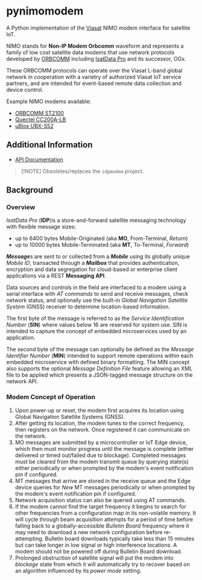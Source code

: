 # pynimomodem

A Python implementation of the [Viasat](www.viasat.com)
NIMO modem interface for satellite IoT.

NIMO stands for **Non-IP Modem Orbcomm** waveform
and represents a family of low cost satellite data modems that use network
protocols developed by [ORBCOMM](www.orbcomm.com)
including [IsatData Pro](https://www.inmarsat.com/en/solutions-services/enterprise/services/isatdata-pro.html) and its successor, OGx.

These ORBCOMM protocols can operate over the Viasat L-band global network in
cooperation with a varietry of authorized Viasat IoT service partners, and
are intended for event-based remote data collection and device control.

Example NIMO modems available:
* [ORBCOMM ST2100](https://www.orbcomm.com/en/partners/iot-hardware/st-2100)
* [Quectel CC200A-LB](https://www.quectel.com/product/cc200a-lb-satellite-communication-module)
* [uBlox UBX-S52](https://content.u-blox.com/sites/default/files/documents/UBX-R52-S52_ProductSummary_UBX-19026227.pdf)

## Additional Information

* [API Documentation](https://inmarsat-enterprise.github.io/pynimomodem/)

> [!NOTE] Obsoletes/replaces the `idpmodem` project.

## Background

### Overview

*IsatData Pro* (**IDP**)is a store-and-forward satellite messaging technology
with flexible message sizes:

* up to 6400 bytes Mobile-Originated (aka **MO**, From-Terminal, *Return*)
* up to 10000 bytes Mobile-Terminated (aka **MT**, To-Terminal, *Forward*)

***Message***s are sent to or collected from a ***Mobile*** using its globally
unique *Mobile ID*,
transacted through a ***Mailbox*** that provides authentication, encryption and
data segregation for cloud-based or enterprise client applications via a
REST **Messaging API**.

Data sources and controls in the field are interfaced to a modem using a serial
interface with *AT commands* to send and receive messages, check network status,
and optionally use the built-in *Global Navigation Satellite System* (GNSS)
receiver to determine location-based information.

The first byte of the message is referred to as the
*Service Identification Number* (**SIN**) where values below 16 are reserved
for system use.  SIN is intended to capture the concept of embedded
microservices used by an application.

The second byte of the message can optionally be defined as the
*Message Identifier Number* (**MIN**) intended to support remote operations 
within each embedded microservice with defined binary formatting.
The MIN concept also supports the optional *Message Definition File* feature
allowing an XML file to be applied which presents a JSON-tagged message
structure on the network API.

### Modem Concept of Operation

1. Upon power-up or reset, the modem first acquires its location using 
Global Navigation Satellite Systems (GNSS).
1. After getting its location, the modem tunes to the correct frequency, then
registers on the network.  Once registered it can communicate on the
network.
1. MO messages are submitted by a microcontroller or IoT Edge device, which
then must monitor progress until the message is complete (either delivered or
timed out/failed due to blockage). Completed messages must be cleared from the
modem transmit queue by querying state(s) either periodically or when prompted
by the modem's event notification pin if configured.
1. MT messages that arrive are stored in the receive queue and the Edge device
queries for *New* MT messages periodically or when prompted by the modem's
event notification pin if configured.
1. Network acquisition status can also be queried using AT commands.
1. If the modem cannot find the target frequency it begins to search for other
frequencies from a configuration map in its non-volatile memory. It will cycle
through beam acquisition attempts for a period of time before falling back to
a globally-accessible *Bulletin Board* frequency where it may need to download
a new network configuration before re-attempting. Bulletin board downloads
typically take less than 15 minutes but can take longer in low signal or high
interference locations. A modem should not be powered off during Bulletin
Board download.
1. Prolonged obstruction of satellite signal will put the modem into *blockage*
state from which it will automatically try to recover based on an algorithm
influenced by its *power mode* setting.
